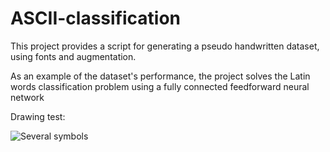 # ASCII-classification

This project provides a script for generating a pseudo handwritten dataset, using fonts and augmentation.

As an example of the dataset's performance, the project solves the Latin words classification problem using a fully connected feedforward neural network

Drawing test:

![Several symbols](res/test1.gif)

